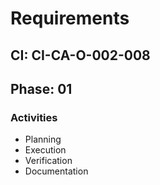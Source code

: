 # Requirements

## CI: CI-CA-O-002-008
## Phase: 01

### Activities
- Planning
- Execution
- Verification
- Documentation
